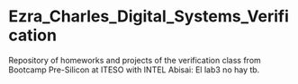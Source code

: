 # Ezra_Charles_Digital_Systems_Verification
Repository of homeworks and projects of the verification class from Bootcamp Pre-Silicon at ITESO with INTEL
Abisai: El lab3 no hay tb.
